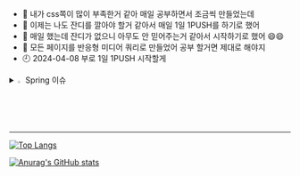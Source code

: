- 👋 내가 css쪽이 많이 부족한거 같아 매일 공부하면서 조금씩 만들었는데 
- 👀 이제는 나도 잔디를 깔아야 할거 같아서 매일 1일 1PUSH를 하기로 했어
- 🌱 매일 했는데 잔디가 없으니 아무도 안 믿어주는거 같아서 시작하기로 했어 😄😄
- 🐣 모든 페이지를 반응형 미디어 쿼리로 만들었어 공부 할거면 제대로 해야지
- 🕘 2024-04-08 부로 1일 1PUSH 시작할게

<details>
<summary>
  <img src="https://raw.githubusercontent.com/Tarikul-Islam-Anik/Animated-Fluent-Emojis/master/Emojis/Hand%20gestures/Eyes.png" alt="Eyes" width="2%" /> Spring 이슈
</summary>
   <br>
  Spring Legacy Project 에서 Spring MVC Project 를 생성하려고 했으나, 구글링을 통해 관련된 해결책을 모두 시도해 보았음에도 불구하고 Templates에서 'Spring MVC Project'를 찾을 수 없었다. 
  DynamicWeb Project 를 이용하여 수동으로 MVC를 생성하여 세팅하였다. 
</details>
<hr>


[![Top Langs](https://github-readme-stats.vercel.app/api/top-langs/?username=imdo714)](https://github.com/anuraghazra/github-readme-stats)

[![Anurag's GitHub stats](https://github-readme-stats.vercel.app/api?username=imdo714)](https://github.com/anuraghazra/github-readme-stats)

